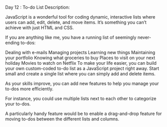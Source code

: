 
Day 12 : To-do List
Description:

JavaScript is a wonderful tool for coding dynamic, interactive lists where users can add, edit, delete, and move items. It’s something you can’t achieve with just HTML and CSS.

If you are anything like me, you have a running list of seemingly never-ending to-dos:

Dealing with e-mails
Managing projects
Learning new things
Maintaining your portfolio
Knowing what groceries to buy
Places to visit on your next holiday
Movies to watch on Netflix
To make your life easier, you can build your own custom-coded to-do list as a JavaScript project right away. Start small and create a single list where you can simply add and delete items.

As your skills improve, you can add new features to help you manage your to-dos more efficiently.

For instance, you could use multiple lists next to each other to categorize your to-dos.

A particularly handy feature would be to enable a drag-and-drop feature for moving to-dos between the different lists and columns.